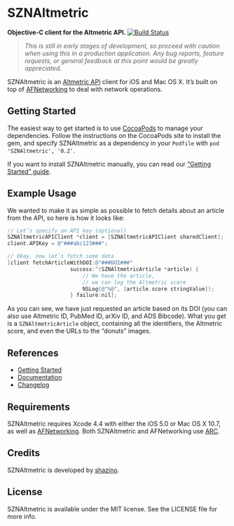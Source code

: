 # SZNAltmetric

**Objective-C client for the Altmetric API.**
[![Build Status](https://travis-ci.org/shazino/SZNAltmetric.png?branch=master)](https://travis-ci.org/shazino/SZNAltmetric)

> _This is still in early stages of development, so proceed with caution when using this in a production application.
> Any bug reports, feature requests, or general feedback at this point would be greatly appreciated._

SZNAltmetric is an [Altmetric API](http://api.altmetric.com) client for iOS and Mac OS X. It’s built on top of [AFNetworking](http://www.github.com/AFNetworking/AFNetworking) to deal with network operations.

## Getting Started

The easiest way to get started is to use [CocoaPods](http://cocoapods.org) to manage your dependencies. Follow the instructions on the CocoaPods site to install the gem, and specify SZNAltmetric as a dependency in your  `Podfile` with `pod 'SZNAltmetric', '0.2'`.

If you want to install SZNAltmetric manually, you can read our [“Getting Started” guide](https://github.com/shazino/SZNAltmetric/wiki/Getting-Started).

## Example Usage

We wanted to make it as simple as possible to fetch details about an article from the API, so here is how it looks like:

```objectivec
// Let’s specify an API key (optional)
SZNAltmetricAPIClient *client = [SZNAltmetricAPIClient sharedClient];
client.APIKey = @"###abc123###";

// Okay, now let’s fetch some data
[client fetchArticleWithDOI:@"###DOI###"
                    success:^(SZNAltmetricArticle *article) {
                        // We have the article, 
                        // we can log the Altmetric score
                        NSLog(@"%@", [article.score stringValue]);
                    } failure:nil];
```

As you can see, we have just requested an article based on its DOI (you can also use Altmetric ID, PubMed ID, arXiv ID, and ADS Bibcode). What you get is a `SZNAltmetricArticle` object, containing all the identifiers, the Altmetric score, and even the URLs to the “donuts” images.

## References

- [Getting Started](https://github.com/shazino/SZNAltmetric/wiki/Getting-Started)
- [Documentation](http://shazino.github.io/SZNAltmetric/)
- [Changelog](https://github.com/shazino/SZNAltmetric/wiki/Changelog)

## Requirements

SZNAltmetric requires Xcode 4.4 with either the iOS 5.0 or Mac OS X 10.7, as well as [AFNetworking](https://github.com/AFNetworking/AFNetworking). Both SZNAltmetric and AFNetworking use [ARC](https://developer.apple.com/library/ios/#releasenotes/ObjectiveC/RN-TransitioningToARC/Introduction/Introduction.html).

## Credits

SZNAltmetric is developed by [shazino](http://www.shazino.com).

## License

SZNAltmetric is available under the MIT license. See the LICENSE file for more info.
